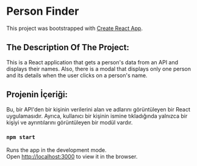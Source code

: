 # Person Finder

This project was bootstrapped with [Create React App](https://github.com/facebook/create-react-app).

## The Description Of The Project:

This is a React application that gets a person's data from an API and displays their names. Also, there is a modal that displays only one person and its details when the user clicks on a person's name.

## Projenin İçeriği:

Bu, bir API'den bir kişinin verilerini alan ve adlarını görüntüleyen bir React uygulamasıdır. Ayrıca, kullanıcı bir kişinin ismine tıkladığında yalnızca bir kişiyi ve ayrıntılarını görüntüleyen bir modül vardır.

### `npm start`

Runs the app in the development mode.\
Open [http://localhost:3000](http://localhost:3000) to view it in the browser.

